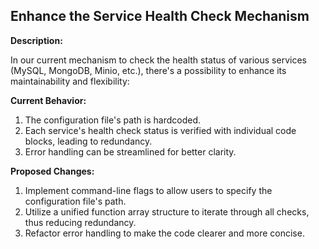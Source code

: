 ## Enhance the Service Health Check Mechanism

**Description:**

In our current mechanism to check the health status of various services (MySQL, MongoDB, Minio, etc.), there's a possibility to enhance its maintainability and flexibility:

**Current Behavior:**

1. The configuration file's path is hardcoded.
2. Each service's health check status is verified with individual code blocks, leading to redundancy.
3. Error handling can be streamlined for better clarity.

**Proposed Changes:**

1. Implement command-line flags to allow users to specify the configuration file's path.
2. Utilize a unified function array structure to iterate through all checks, thus reducing redundancy.
3. Refactor error handling to make the code clearer and more concise.